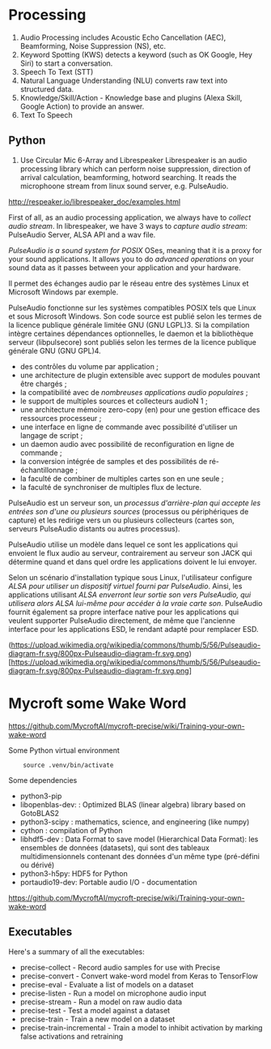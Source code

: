 # Processing

1. Audio Processing includes Acoustic Echo Cancellation (AEC), Beamforming, Noise Suppression (NS), etc.
2. Keyword Spotting (KWS) detects a keyword (such as OK Google, Hey Siri) to start a conversation.
3. Speech To Text (STT)
4. Natural Language Understanding (NLU) converts raw text into structured data.
5. Knowledge/Skill/Action - Knowledge base and plugins (Alexa Skill, Google Action) to provide an answer.
6. Text To Speech

## Python
1. Use Circular Mic 6-Array and Librespeaker
Librespeaker is an audio processing library which can perform noise suppression, direction of arrival calculation, beamforming, hotword searching. It reads the microphoone stream from linux sound server, e.g. PulseAudio.

http://respeaker.io/librespeaker_doc/examples.html

First of all, as an audio processing application, we always have to *collect audio stream*. 
In librespeaker, we have 3 ways to *capture audio stream*: PulseAudio Server, ALSA API and a wav file.


*PulseAudio is a sound system for POSIX* OSes, meaning that it is a proxy for your sound applications. 
It allows you to do *advanced operations* on your sound data as it passes between your application and your hardware.

Il permet des échanges audio par le réseau entre des systèmes Linux et Microsoft Windows par exemple.

PulseAudio fonctionne sur les systèmes compatibles POSIX tels que Linux et sous Microsoft Windows. Son code source est publié selon les termes de la licence publique générale limitée GNU (GNU LGPL)3. Si la compilation intègre certaines dépendances optionnelles, le daemon et la bibliothèque serveur (libpulsecore) sont publiés selon les termes de la licence publique générale GNU (GNU GPL)4.

* des contrôles du volume par application ;
* une architecture de plugin extensible avec support de modules pouvant être chargés ;
* la compatibilité avec de *nombreuses applications audio populaires* ;
* le support de multiples sources et collecteurs audioN 1 ;
* une architecture mémoire zero-copy (en) pour une gestion efficace des ressources processeur ;
* une interface en ligne de commande avec possibilité d'utiliser un langage de script ;
* un daemon audio avec possibilité de reconfiguration en ligne de commande ;
* la conversion intégrée de samples et des possibilités de ré-échantillonnage ;
* la faculté de combiner de multiples cartes son en une seule ;
* la faculté de synchroniser de multiples flux de lecture.


PulseAudio est un serveur son, un *processus d'arrière-plan qui accepte les entrées son d'une ou plusieurs sources* (processus ou périphériques de capture) et les redirige vers un ou plusieurs collecteurs (cartes son, serveurs PulseAudio distants ou autres processus).

PulseAudio utilise un modèle dans lequel ce sont les applications qui envoient le flux audio au serveur, contrairement au serveur son JACK qui détermine quand et dans quel ordre les applications doivent le lui envoyer.

Selon un scénario d'installation typique sous Linux, l'utilisateur configure *ALSA pour utiliser un dispositif virtuel fourni par PulseAudio*. Ainsi, les applications utilisant *ALSA enverront leur sortie son vers PulseAudio, qui utilisera alors ALSA lui-même pour accéder à la vraie carte son*. PulseAudio fournit également sa propre interface native pour les applications qui veulent supporter PulseAudio directement, de même que l'ancienne interface pour les applications ESD, le rendant adapté pour remplacer ESD.

(https://upload.wikimedia.org/wikipedia/commons/thumb/5/56/Pulseaudio-diagram-fr.svg/800px-Pulseaudio-diagram-fr.svg.png)
[https://upload.wikimedia.org/wikipedia/commons/thumb/5/56/Pulseaudio-diagram-fr.svg/800px-Pulseaudio-diagram-fr.svg.png]



# Mycroft some Wake Word


https://github.com/MycroftAI/mycroft-precise/wiki/Training-your-own-wake-word

Some Python virtual environment

```
    source .venv/bin/activate
```

Some dependencies


* python3-pip
* libopenblas-dev: : Optimized BLAS (linear algebra) library based on GotoBLAS2
* python3-scipy : mathematics, science, and engineering (like numpy)
* cython : compilation of Python
* libhdf5-dev : Data Format to save model (Hierarchical Data Format): les ensembles de données (datasets), qui sont des tableaux multidimensionnels contenant des données d'un même type (pré-défini ou dérivé)
* python3-h5py: HDF5 for Python
* portaudio19-dev: Portable audio I/O - documentation

https://github.com/MycroftAI/mycroft-precise/wiki/Training-your-own-wake-word

## Executables

Here's a summary of all the executables:

* precise-collect - Record audio samples for use with Precise
* precise-convert - Convert wake-word model from Keras to TensorFlow
* precise-eval - Evaluate a list of models on a dataset
* precise-listen - Run a model on microphone audio input
* precise-stream - Run a model on raw audio data
* precise-test - Test a model against a dataset
* precise-train - Train a new model on a dataset
* precise-train-incremental - Train a model to inhibit activation by marking false activations and retraining







